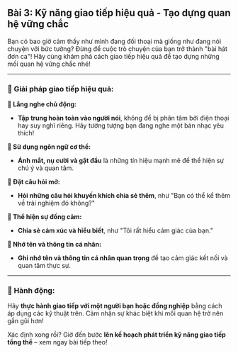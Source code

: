 ## Bài 3: Kỹ năng giao tiếp hiệu quả - Tạo dựng quan hệ vững chắc

Bạn có bao giờ cảm thấy như mình đang đối thoại mà giống như đang nói chuyện với bức tường? Đừng để cuộc trò chuyện của bạn trở thành "bài hát đơn ca"! Hãy cùng khám phá cách giao tiếp hiệu quả để tạo dựng những mối quan hệ vững chắc nhé!

---

### 📌 Giải pháp giao tiếp hiệu quả:

**🔹 Lắng nghe chủ động:**
- **Tập trung hoàn toàn vào người nói**, không để bị phân tâm bởi điện thoại hay suy nghĩ riêng. Hãy tưởng tượng bạn đang nghe một bản nhạc yêu thích!

**🔹 Sử dụng ngôn ngữ cơ thể:**
- **Ánh mắt, nụ cười và gật đầu** là những tín hiệu mạnh mẽ để thể hiện sự chú ý và quan tâm.

**🔹 Đặt câu hỏi mở:**
- **Hỏi những câu hỏi khuyến khích chia sẻ thêm**, như "Bạn có thể kể thêm về trải nghiệm đó không?"

**🔹 Thể hiện sự đồng cảm:**
- **Chia sẻ cảm xúc và hiểu biết**, như "Tôi rất hiểu cảm giác của bạn."

**🔹 Nhớ tên và thông tin cá nhân:**
- **Ghi nhớ tên và thông tin cá nhân quan trọng** để tạo cảm giác kết nối và quan tâm thực sự.

---

### 🚀 Hành động:

Hãy **thực hành giao tiếp với một người bạn hoặc đồng nghiệp** bằng cách áp dụng các kỹ thuật trên. Cảm nhận sự khác biệt khi mối quan hệ trở nên gần gũi hơn!

Xác định xong rồi? Giờ đến bước **lên kế hoạch phát triển kỹ năng giao tiếp tổng thể** – xem ngay bài tiếp theo!